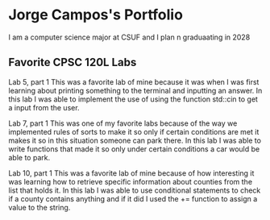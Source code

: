 
# Jorge Campos's Portfolio

I am a computer science major at CSUF and I plan n graduaating in 2028

## Favorite CPSC 120L Labs

Lab 5, part 1
This was a favorite lab of mine because it was when I was first learning about printing something to the terminal and inputting an answer. In this lab I was able to implement the use of using the function std::cin to get a input from the user.

Lab 7, part 1 
This was one of my favorite labs because of the way we implemented rules of sorts to make it so only if certain conditions are met it makes it so in this situation someone can park there. In this lab I was able to write functions that made it so only under certain conditions a car would be able to park. 

Lab 10, part 1 
This was a favorite lab of mine because of how interesting it was learning how to retrieve specific information about counties from the list that holds it. In this lab I was able to use conditional statements to check if a county contains anything and if it did I used the += function to assign a value to the string.

